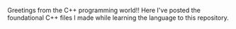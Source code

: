 Greetings from the C++ programming world!! Here I've posted the foundational C++ files I made while learning the language to this repository.
